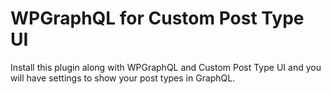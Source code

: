 # WPGraphQL for Custom Post Type UI

Install this plugin along with WPGraphQL and Custom Post Type UI and you will have settings to show your post types in GraphQL.